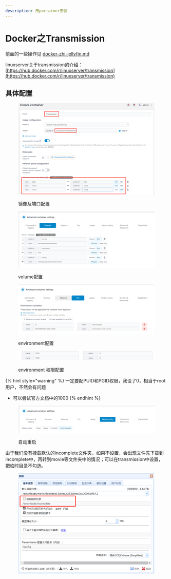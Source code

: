 ```yaml
---
description: 用portainer安装
---
```


# Docker之Transmission

前面的一些操作见 [docker-zhi-jellyfin.md](docker-zhi-jellyfin.md "mention")

linuxserver关于transmission的介绍： [https://hub.docker.com/r/linuxserver/transmission](https://hub.docker.com/r/linuxserver/transmission)

## 具体配置

<figure><img src="../../.gitbook/assets/image (18).png" alt=""><figcaption><p>镜像及端口配置</p></figcaption></figure>

<figure><img src="../../.gitbook/assets/image (16).png" alt=""><figcaption><p>volume配置</p></figcaption></figure>

<figure><img src="../../.gitbook/assets/image (4).png" alt=""><figcaption><p>environment配置</p></figcaption></figure>

<figure><img src="../../.gitbook/assets/image (1).png" alt=""><figcaption><p>environment  权限配置</p></figcaption></figure>

{% hint style="warning" %}
一定要配PUID和PGID权限，我设了0，相当于root用户，不然会有问题

* 可以尝试官方文档中的1000
{% endhint %}

<figure><img src="../../.gitbook/assets/image (17).png" alt=""><figcaption><p>自动重启</p></figcaption></figure>

由于我们没有挂载默认的incomplete文件夹，如果不设置，会出现文件先下载到incomplete中，再转到movie等文件夹中的情况；可以在transmission中设置，把临时目录不勾选。

<figure><img src="../../.gitbook/assets/image (3).png" alt=""><figcaption></figcaption></figure>

